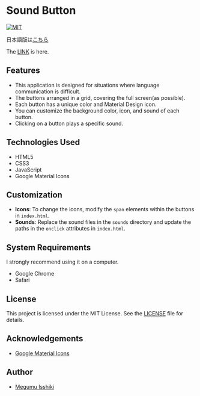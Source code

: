 # Sound Button

[![MIT](https://custom-icon-badges.herokuapp.com/badge/license-MIT-8BB80A.svg?logo=law&logoColor=white)]()

日本語版は[こちら](https://github.com/Davinci-Meg/Tap_and_Play/blob/main/README-jp.md)

The [LINK](https://davinci-meg.github.io/sound_button/) is here.

## Features

- This application is designed for situations where language communication is difficult.
- The buttons arranged in a grid, covering the full screen(as possible).
- Each button has a unique color and Material Design icon.
- You can customize the background color, icon, and sound of each button.
- Clicking on a button plays a specific sound.

## Technologies Used

- HTML5
- CSS3
- JavaScript
- Google Material Icons

## Customization

- **Icons**: To change the icons, modify the `span` elements within the buttons in `index.html`.
- **Sounds**: Replace the sound files in the `sounds` directory and update the paths in the `onclick` attributes in `index.html`.

## System Requirements

I strongly recommend using it on a computer.
- Google Chrome
- Safari

## License

This project is licensed under the MIT License. See the [LICENSE](LICENSE) file for details.

## Acknowledgements

- [Google Material Icons](https://fonts.google.com/icons)

## Author

- [Megumu Isshiki](https://github.com/Davinci-Meg)
